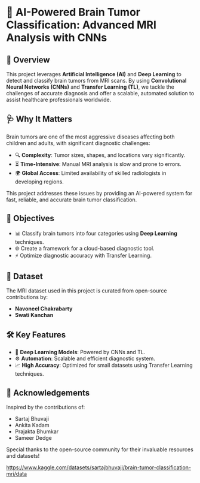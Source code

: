 # 🧠 AI-Powered Brain Tumor Classification: Advanced MRI Analysis with CNNs  

## 🚀 Overview  
This project leverages **Artificial Intelligence (AI)** and **Deep Learning** to detect and classify brain tumors from MRI scans. By using **Convolutional Neural Networks (CNNs)** and **Transfer Learning (TL)**, we tackle the challenges of accurate diagnosis and offer a scalable, automated solution to assist healthcare professionals worldwide.  

## 🩺 Why It Matters  
Brain tumors are one of the most aggressive diseases affecting both children and adults, with significant diagnostic challenges:  
- 🔍 **Complexity**: Tumor sizes, shapes, and locations vary significantly.  
- ⏳ **Time-Intensive**: Manual MRI analysis is slow and prone to errors.  
- 🌍 **Global Access**: Limited availability of skilled radiologists in developing regions.  

This project addresses these issues by providing an AI-powered system for fast, reliable, and accurate brain tumor classification.  

## 🎯 Objectives  
- 📊 Classify brain tumors into four categories using **Deep Learning** techniques.  
- 🌐 Create a framework for a cloud-based diagnostic tool.  
- ⚡ Optimize diagnostic accuracy with Transfer Learning.  

## 📁 Dataset  
The MRI dataset used in this project is curated from open-source contributions by:  
- **Navoneel Chakrabarty**  
- **Swati Kanchan**  

## 🛠️ Key Features  
- 🤖 **Deep Learning Models**: Powered by CNNs and TL.  
- ⚙️ **Automation**: Scalable and efficient diagnostic system.  
- 📈 **High Accuracy**: Optimized for small datasets using Transfer Learning techniques.  

## 🙌 Acknowledgements  
Inspired by the contributions of:  
- Sartaj Bhuvaji  
- Ankita Kadam  
- Prajakta Bhumkar  
- Sameer Dedge  

Special thanks to the open-source community for their invaluable resources and datasets!  


https://www.kaggle.com/datasets/sartajbhuvaji/brain-tumor-classification-mri/data
